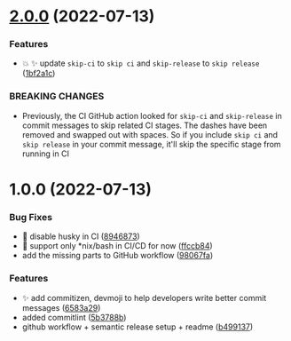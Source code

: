 # [2.0.0](https://github.com/abhishekbhardwaj/typescript-library-starter/compare/v1.0.0...v2.0.0) (2022-07-13)


### Features

* 💥 ✨ update `skip-ci` to `skip ci` and `skip-release` to `skip release` ([1bf2a1c](https://github.com/abhishekbhardwaj/typescript-library-starter/commit/1bf2a1c5e97b70192dac8042b72e54f9c1dd6629))


### BREAKING CHANGES

* Previously, the CI GitHub action looked for `skip-ci` and `skip-release` in commit
messages to skip related CI stages. The dashes have been removed and swapped out with spaces. So if
you include `skip ci` and `skip release` in your commit message, it'll skip the specific stage from
running in CI

# 1.0.0 (2022-07-13)


### Bug Fixes

* 🐛 disable husky in CI ([8946873](https://github.com/abhishekbhardwaj/typescript-library-starter/commit/89468733dcabc78e7df55139b118223ac6f26418))
* 🐛 support only *nix/bash in CI/CD for now ([ffccb84](https://github.com/abhishekbhardwaj/typescript-library-starter/commit/ffccb84db197da3036a1b3e3e7cf155da3d914d7))
* add the missing parts to GitHub workflow ([98067fa](https://github.com/abhishekbhardwaj/typescript-library-starter/commit/98067fa84c8b549446e2d2d096d1e07dab68f54f))


### Features

* ✨ add commitizen, devmoji to help developers write better commit messages ([6583a29](https://github.com/abhishekbhardwaj/typescript-library-starter/commit/6583a29e146d44561213ddd78d5fbd34745191a1))
* added commitlint ([5b3788b](https://github.com/abhishekbhardwaj/typescript-library-starter/commit/5b3788bd772d0a52dd98afabfd3abbf2a4427482))
* github workflow + semantic release setup + readme ([b499137](https://github.com/abhishekbhardwaj/typescript-library-starter/commit/b49913718cb5c471f21bab2873e448518992ed5d))
